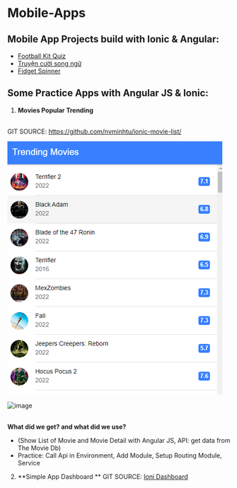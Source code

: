 # Mobile-Apps

## Mobile App Projects build with Ionic & Angular:
* [Football Kit Quiz](https://play.google.com/store/apps/details?id=com.mtstudio.footballkitsquiz)
* [Truyện cười song ngữ](https://play.google.com/store/apps/details?id=com.mtstudio.lightstar.truyencuoisongngu)
* [Fidget Spinner](https://play.google.com/store/apps/details?id=com.mtstudio.relaxgame.fidgethandspinnergalaxy)


## Some Practice Apps with Angular JS & Ionic:
1. **Movies Popular Trending** 
<br/><br/>

GIT SOURCE: https://github.com/nvminhtu/ionic-movie-list/<br/>

![Trending Movie](/trending-movies.png "Trending Movie")<br/>

![image](https://user-images.githubusercontent.com/3124729/200194094-8b1d0348-d8fc-42a4-a849-44f371a290be.png)
<br/><br/>

**What did we get? and what did we use?**
* (Show List of Movie and Movie Detail with Angular JS,  API: get data from The Movie Db)
* Practice: Call Api in Environment, Add Module, Setup Routing Module, Service

2. **Simple App Dashboard ** 
GIT SOURCE: [Ioni Dashboard](https://github.com/nvminhtu/Ionic-Dashboard)
